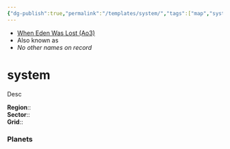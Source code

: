 ```yaml
---
{"dg-publish":true,"permalink":"/templates/system/","tags":["map","system","unfinished"]}
---
```


- [When Eden Was Lost (Ao3)](https://archiveofourown.org/works/19334440/chapters/45992584)
- Also known as 
- *No other names on record*
#  system

Desc

**Region**::  
**Sector**::  
**Grid**:: 

### Planets
